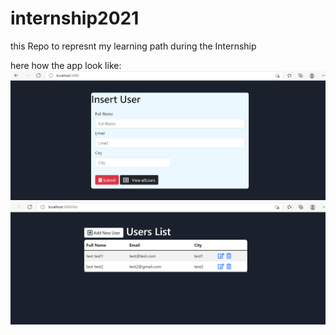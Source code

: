 # internship2021
this Repo to represnt my learning path during the Internship



here how the app look like:
![app view](https://github.com/ismailmohammad30/internship2021/blob/main/Project%201/pic%201.png)
![app view](https://github.com/ismailmohammad30/internship2021/blob/main/Project%201/pic%202.png)


